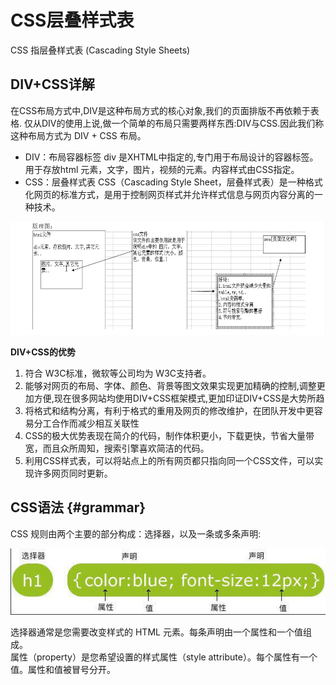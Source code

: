# CSS层叠样式表

CSS 指层叠样式表 (Cascading Style Sheets)

## DIV+CSS详解

在CSS布局方式中,DIV是这种布局方式的核心对象,我们的页面排版不再依赖于表格. 仅从DIV的使用上说,做一个简单的布局只需要两样东西:DIV与CSS.因此我们称这种布局方式为 DIV + CSS 布局。
* DIV：布局容器标签
div 是XHTML中指定的,专门用于布局设计的容器标签。用于存放html 元素，文字，图片，视频的元素。内容样式由CSS指定。
* CSS：层叠样式表
CSS（Cascading Style Sheet，层叠样式表）是一种格式化网页的标准方式，是用于控制网页样式并允许样式信息与网页内容分离的一种技术。

![DIV+CSS](../../images/css/div+css.png)

**DIV+CSS的优势**  
1. 符合 W3C标准，微软等公司均为 W3C支持者。
2. 能够对网页的布局、字体、颜色、背景等图文效果实现更加精确的控制,调整更加方便,现在很多网站均使用DIV+CSS框架模式,更加印证DIV+CSS是大势所趋
3. 将格式和结构分离，有利于格式的重用及网页的修改维护，在团队开发中更容易分工合作而减少相互关联性
4. CSS的极大优势表现在简介的代码，制作体积更小，下载更快，节省大量带宽，而且众所周知，搜索引擎喜欢简洁的代码。
5. 利用CSS样式表，可以将站点上的所有网页都只指向同一个CSS文件，可以实现许多网页同时更新。

## CSS语法 {#grammar}

CSS 规则由两个主要的部分构成：选择器，以及一条或多条声明:

![CSS语法](../../images/css/base.jpg)

选择器通常是您需要改变样式的 HTML 元素。每条声明由一个属性和一个值组成。  
属性（property）是您希望设置的样式属性（style attribute）。每个属性有一个值。属性和值被冒号分开。
